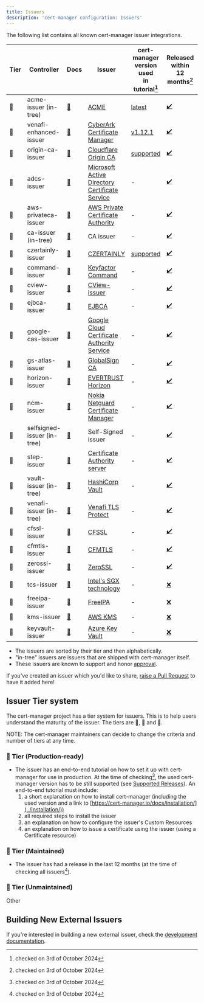 ```yaml
---
title: Issuers
description: 'cert-manager configuration: Issuers'
---
```


The following list contains all known cert-manager issuer integrations.

<div className="rotate">

| Tier | Controller                  | Docs                                | Issuer                                                                 | cert-manager<br/>version used<br/>in tutorial[^1] | Released within<br/>12 months[^2]    | Is Open Source |
|------|-----------------------------|-------------------------------------|------------------------------------------------------------------------|---------------------------------------------------|--------------------------------------|----------------|
| 🥇   | acme-issuer (in-tree)       | [📄][config:acme-issuer]            | [ACME][ca:acme]                                                        | [latest][production:acme-issuer]                  | [✔️][release:cert-manager]           | ✔️             |
| 🥇   | venafi-enhanced-issuer      | [📄][config:venafi-enhanced-issuer] | [CyberArk Certificate Manager][ca:venafi-enhanced-issuer]                        | [v1.12.1][production:venafi-enhanced-issuer]      | [✔️][release:venafi-enhanced-issuer] | ❌              |
| 🥇   | origin-ca-issuer            | [📄][config:origin-ca-issuer]       | [Cloudflare Origin CA][ca:origin-ca-issuer]                            | [supported][production:origin-ca-issuer]          | [✔️][release:origin-ca-issuer]       | ✔️             |
| 🥈   | adcs-issuer                 | [📄][config:adcs-issuer]            | [Microsoft Active Directory<br/>Certificate Service][ca:adcs-issuer]   | -                                                 | [✔️][release:adcs-issuer]            | ✔️             |
| 🥈   | aws-privateca-issuer        | [📄][config:aws-privateca-issuer]   | [AWS Private Certificate Authority][ca:aws-privateca-issuer]           | -                                                 | [✔️][release:aws-privateca-issuer]   | ✔️             |
| 🥈   | ca-issuer (in-tree)         | [📄][config:ca-issuer]              | CA issuer                                                              | -                                                 | [✔️][release:cert-manager]           | ✔️             |
| 🥈   | czertainly-issuer           | [📄][config:czertainly-issuer]      | [CZERTAINLY][ca:czertainly-issuer]                                     | [supported][production:czertainly-issuer]         | [✔️][release:czertainly-issuer]      | ✔️             |
| 🥈   | command-issuer              | [📄][config:command-issuer]         | [Keyfactor Command][ca:command-issuer]                                 | -                                                 | [✔️][release:command-issuer]         | ✔️             |
| 🥈   | cview-issuer                | [📄][config:cview-issuer]           | [CView-issuer][ca:cview-issuer]                                        | -                                                 | [✔️][release:cview-issuer]           | ❌              |
| 🥈   | ejbca-issuer                | [📄][config:ejbca-issuer]           | [EJBCA][ca:ejbca-issuer]                                               | -                                                 | [✔️][release:ejbca-issuer]           | ✔️             |
| 🥈   | google-cas-issuer           | [📄][config:google-cas-issuer]      | [Google Cloud Certificate<br/>Authority Service][ca:google-cas-issuer] | -                                                 | [✔️][release:google-cas-issuer]      | ✔️             |
| 🥈   | gs-atlas-issuer             | [📄][config:gs-atlas-issuer]        | [GlobalSign CA][ca:gs-atlas-issuer]                                    | -                                                 | [✔️][release:gs-atlas-issuer]        | ✔️             |
| 🥈   | horizon-issuer              | [📄][config:horizon-issuer]         | [EVERTRUST Horizon][ca:horizon-issuer]                                 | -                                                 | [✔️][release:horizon-issuer]         | ✔️             |
| 🥈   | ncm-issuer                  | [📄][config:ncm-issuer]             | [Nokia Netguard Certificate Manager][ca:ncm-issuer]                    | -                                                 | [✔️][release:ncm-issuer]             | ✔️             |
| 🥈   | selfsigned-issuer (in-tree) | [📄][config:selfsigned-issuer]      | Self-Signed issuer                                                     | -                                                 | [✔️][release:cert-manager]           | ✔️             |
| 🥈   | step-issuer                 | [📄][config:step-issuer]            | [Certificate Authority server][ca:step-issuer]                         | -                                                 | [✔️][release:step-issuer]            | ✔️             |
| 🥈   | vault-issuer (in-tree)      | [📄][config:vault-issuer]           | [HashiCorp Vault][ca:vault-issuer]                                     | -                                                 | [✔️][release:cert-manager]           | ✔️             |
| 🥈   | venafi-issuer (in-tree)     | [📄][config:venafi-issuer]          | [Venafi TLS Protect][ca:venafi-issuer]                                 | -                                                 | [✔️][release:cert-manager]           | ✔️             |
| 🥈   | cfssl-issuer                | [📄][config:cfssl-issuer]           | [CFSSL][ca:cfssl-issuer]                                               | -                                                 | [✔️][release:cfssl-issuer]           | ✔️             |
| 🥈   | cfmtls-issuer               | [📄][config:cfmtls-issuer]          | [CFMTLS][ca:cfmtls-issuer]                                             | -                                                 | [✔️][release:cfmtls-issuer]          | ✔️             |
| 🥈   | zerossl-issuer              | [📄][config:zerossl-issuer]         | [ZeroSSL][ca:zerossl-issuer]                                           | -                                                 | [✔️][release:zerossl-issuer]         | ✔️             |
| 🥉   | tcs-issuer                  | [📄][config:tcs-issuer]             | [Intel's SGX technology][ca:tcs-issuer]                                | -                                                 | [❌][release:tcs-issuer]              | ✔️             |
| 🥉   | freeipa-issuer              | [📄][config:freeipa-issuer]         | [FreeIPA][ca:freeipa-issuer]                                           | -                                                 | [❌][release:freeipa-issuer]          | ✔️             |
| 🥉   | kms-issuer                  | [📄][config:kms-issuer]             | [AWS KMS][ca:kms-issuer]                                               | -                                                 | [❌][release:kms-issuer]              | ✔️             |
| 🥉   | keyvault-issuer | [📄][config:keyvault-issuer]        | [Azure Key Vault][ca:keyvault-issuer] | -                                                 | [❌][release:keyvault-issuer]         | ✔️             |

</div>

[production:venafi-enhanced-issuer]: https://docs.venafi.cloud/vaas/k8s-components/c-vei-overview/
[production:acme-issuer]: ../tutorials/getting-started-aks-letsencrypt/README.md
[production:origin-ca-issuer]: https://github.com/cloudflare/origin-ca-issuer/blob/trunk/README.org
[production:czertainly-issuer]: https://docs.czertainly.com/docs/certificate-key/integration-guides/cert-manager-issuer/overview

[//]: # (Configuration docs)

[config:venafi-enhanced-issuer]: https://docs.venafi.cloud/vaas/k8s-components/t-vei-install/
[config:acme-issuer]: ./acme/README.md
[config:aws-privateca-issuer]: https://github.com/cert-manager/aws-privateca-issuer
[config:selfsigned-issuer]: ./selfsigned.md
[config:ca-issuer]: ./ca.md
[config:vault-issuer]: ./vault.md
[config:venafi-issuer]: ./venafi.md
[config:step-issuer]: https://github.com/smallstep/step-issuer
[config:origin-ca-issuer]: https://github.com/cloudflare/origin-ca-issuer
[config:ncm-issuer]: https://github.com/nokia/ncm-issuer
[config:tcs-issuer]: https://github.com/intel/trusted-certificate-issuer
[config:google-cas-issuer]: https://github.com/cert-manager/google-cas-issuer
[config:gs-atlas-issuer]: https://github.com/globalsign/atlas-cert-manager
[config:ejbca-issuer]: https://github.com/Keyfactor/ejbca-cert-manager-issuer
[config:command-issuer]: https://github.com/Keyfactor/command-cert-manager-issuer
[config:horizon-issuer]: https://github.com/evertrust/horizon-issuer
[config:kms-issuer]: https://github.com/Skyscanner/kms-issuer
[config:freeipa-issuer]: https://github.com/guilhem/freeipa-issuer
[config:adcs-issuer]: https://djkormo.github.io/adcs-issuer/
[config:cfssl-issuer]: https://gerrit.wikimedia.org/r/plugins/gitiles/operations/software/cfssl-issuer
[config:cfmtls-issuer]: https://github.com/k8stooling/cfmtls-issuer
[config:zerossl-issuer]: https://github.com/topfreegames/zerossl-issuer
[config:cview-issuer]: https://secure-ly.github.io/cview-issuer-chart
[config:czertainly-issuer]: https://docs.czertainly.com/docs/certificate-key/integration-guides/cert-manager-issuer/create-czertainly-issuer
[config:keyvault-issuer]: https://github.com/gonicus/azure-keyvault-issuer

[//]: # (CA docs)

[ca:acme]: https://datatracker.ietf.org/doc/html/rfc8555
[ca:venafi-enhanced-issuer]: https://www.cyberark.com/products/certificate-manager/
[ca:adcs-issuer]: https://docs.microsoft.com/en-us/windows-server/networking/core-network-guide/cncg/server-certs/install-the-certification-authority
[ca:aws-privateca-issuer]: https://aws.amazon.com/certificate-manager/private-certificate-authority/
[ca:command-issuer]: https://www.keyfactor.com/products/command/
[ca:ejbca-issuer]: https://www.ejbca.org/
[ca:google-cas-issuer]: https://cloud.google.com/certificate-authority-service/
[ca:gs-atlas-issuer]: https://www.globalsign.com/en/atlas
[ca:horizon-issuer]: https://evertrust.fr/horizon
[ca:ncm-issuer]: https://www.nokia.com/networks/security-portfolio/netguard/certificate-manager
[ca:step-issuer]: https://github.com/smallstep/certificates
[ca:tcs-issuer]: https://www.intel.com/content/www/us/en/developer/tools/software-guard-extensions/overview.html
[ca:vault-issuer]: https://www.vaultproject.io/
[ca:venafi-issuer]: https://www.cyberark.com/products/certificate-manager/
[ca:cfssl-issuer]: https://github.com/cloudflare/cfssl
[ca:cfmtls-issuer]: https://developers.cloudflare.com/ssl/client-certificates/create-a-client-certificate/
[ca:zerossl-issuer]: https://zerossl.com/
[ca:freeipa-issuer]: https://www.freeipa.org
[ca:kms-issuer]: https://aws.amazon.com/kms/
[ca:origin-ca-issuer]: https://developers.cloudflare.com/ssl/origin-configuration/origin-ca
[ca:cview-issuer]: https://secure-ly.github.io/cview-issuer-chart
[ca:czertainly-issuer]: https://www.czertainly.com
[ca:keyvault-issuer]: https://learn.microsoft.com/en-us/azure/key-vault/keys/about-keys

[//]: # (Release pages)

[release:venafi-enhanced-issuer]: https://docs.venafi.cloud/vaas/k8s-components/c-vei-releases/
[release:cert-manager]: ../releases/README.md
[release:aws-privateca-issuer]: https://github.com/cert-manager/aws-privateca-issuer/releases
[release:step-issuer]: https://github.com/smallstep/step-issuer/releases
[release:origin-ca-issuer]: https://github.com/cloudflare/origin-ca-issuer/releases
[release:ncm-issuer]: https://github.com/nokia/ncm-issuer/releases
[release:tcs-issuer]: https://github.com/intel/trusted-certificate-issuer/releases
[release:google-cas-issuer]: https://github.com/cert-manager/google-cas-issuer
[release:gs-atlas-issuer]: https://github.com/globalsign/atlas-cert-manager/releases
[release:ejbca-issuer]: https://github.com/Keyfactor/ejbca-cert-manager-issuer/tags
[release:command-issuer]: https://github.com/Keyfactor/command-cert-manager-issuer/releases
[release:horizon-issuer]: https://github.com/evertrust/horizon-issuer/releases
[release:kms-issuer]: https://github.com/Skyscanner/kms-issuer/releases
[release:freeipa-issuer]: https://github.com/guilhem/freeipa-issuer/releases
[release:adcs-issuer]: https://github.com/djkormo/adcs-issuer/releases
[release:cfssl-issuer]: https://gerrit.wikimedia.org/r/plugins/gitiles/operations/software/cfssl-issuer/+refs
[release:cfmtls-issuer]: https://github.com/k8stooling/cfmtls-issuer/releases/
[release:zerossl-issuer]: https://github.com/topfreegames/zerossl-issuer/releases
[release:cview-issuer]: https://github.com/secure-ly/cview-issuer-chart/releases
[release:czertainly-issuer]: https://github.com/CZERTAINLY/CZERTAINLY-Cert-Manager-Issuer/releases
[release:keyvault-issuer]: https://github.com/gonicus/azure-keyvault-issuer/releases

- The issuers are sorted by their tier and then alphabetically.
- "in-tree" issuers are issuers that are shipped with cert-manager itself.
- These issuers are known to support and honor [approval](https://cert-manager.io/docs/concepts/certificaterequest/#approval).

If you've created an issuer which you'd like to share,
[raise a Pull Request](https://github.com/cert-manager/website/pulls) to have it added here!

## Issuer Tier system

The cert-manager project has a tier system for issuers. This is to help users
understand the maturity of the issuer.
The tiers are 🥇, 🥈 and 🥉.

NOTE: The cert-manager maintainers can decide to change the criteria and number
of tiers at any time.

### 🥇 Tier (Production-ready)

- The issuer has an end-to-end tutorial on how to set it up with cert-manager for use in production.
At the time of checking[^1], the used cert-manager version has to be still supported (see [Supported Releases](../releases/README.md)).
An end-to-end tutorial must include:
  1. a short explanation on how to install cert-manager (including the used version and a link to [https://cert-manager.io/docs/installation/](../installation/))
  2. all required steps to install the issuer
  3. an explanation on how to configure the issuer's Custom Resources
  4. an explanation on how to issue a certificate using the issuer (using a Certificate resource)

### 🥈 Tier (Maintained)

- The issuer has had a release in the last 12 months (at the time of checking all issuers[^2]).

### 🥉 Tier (Unmaintained)

Other

[^1]: checked on 3rd of October 2024
[^2]: checked on 3rd of October 2024

## Building New External Issuers

If you're interested in building a new external issuer, check the [development documentation](../contributing/external-issuers.md).
